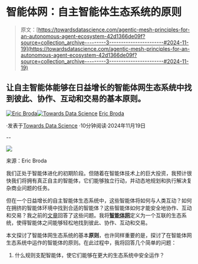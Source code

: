 # 智能体网：自主智能体生态系统的原则

> 原文：[https://towardsdatascience.com/agentic-mesh-principles-for-an-autonomous-agent-ecosystem-42d1366de09f?source=collection_archive---------3-----------------------#2024-11-19](https://towardsdatascience.com/agentic-mesh-principles-for-an-autonomous-agent-ecosystem-42d1366de09f?source=collection_archive---------3-----------------------#2024-11-19)

## 让自主智能体能够在日益增长的智能体网生态系统中找到彼此、协作、互动和交易的基本原则。

[](https://medium.com/@ericbroda?source=post_page---byline--42d1366de09f--------------------------------)[![Eric Broda](../Images/98628a26c6fa903108bda7c4d8955c04.png)](https://medium.com/@ericbroda?source=post_page---byline--42d1366de09f--------------------------------)[](https://towardsdatascience.com/?source=post_page---byline--42d1366de09f--------------------------------)[![Towards Data Science](../Images/a6ff2676ffcc0c7aad8aaf1d79379785.png)](https://towardsdatascience.com/?source=post_page---byline--42d1366de09f--------------------------------) [Eric Broda](https://medium.com/@ericbroda?source=post_page---byline--42d1366de09f--------------------------------)

·发表于[Towards Data Science](https://towardsdatascience.com/?source=post_page---byline--42d1366de09f--------------------------------) ·10分钟阅读·2024年11月19日

--

![](../Images/d5c3bb84b1b60f09982a1bbe83f20707.png)

来源：Eric Broda

我们正处于智能体进化的初期阶段。但随着在智能体技术上的巨大投资，我预计很快我们将拥有真正自主的智能体，它们能够独立行动，并动态地规划和执行解决复杂商业问题的任务。

但在一个日益增长的自主智能体生态系统中，这些智能体将如何与人类互动？如何在拥挤的智能体环境中找到合适的智能体？这些智能体如何才能安全地协作、互动和交易？我之前的[文章](/agentic-mesh-the-future-of-generative-ai-enabled-autonomous-agent-ecosystems-d6a11381c979)回答了这些问题。我将[**智能体网**](/agentic-mesh-the-future-of-generative-ai-enabled-autonomous-agent-ecosystems-d6a11381c979)定义为一个互联的生态系统，使得智能体之间能够轻松地找到彼此、协作、互动和交易。

本文探讨了智能体网生态系统的基本**原则**，也许同样重要的是，探讨了在智能体网生态系统中运作的智能体的原则。在此过程中，我将回答几个简单的问题：

1.  什么规则支配智能体，使它们能够在更大的生态系统中安全运作？
